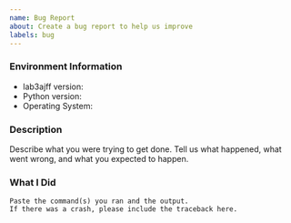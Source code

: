 ```yaml
---
name: Bug Report
about: Create a bug report to help us improve
labels: bug
---
```


<!-- Please search existing issues to avoid creating duplicates. -->

### Environment Information

-   lab3ajff version:
-   Python version:
-   Operating System:

### Description

Describe what you were trying to get done.
Tell us what happened, what went wrong, and what you expected to happen.

### What I Did

```
Paste the command(s) you ran and the output.
If there was a crash, please include the traceback here.
```
